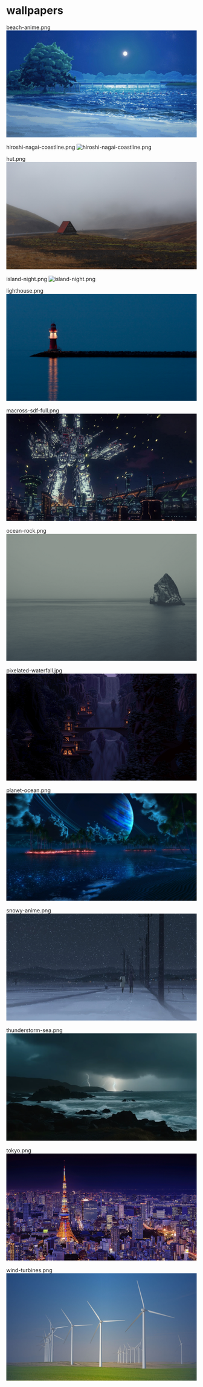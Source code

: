# wallpapers

beach-anime.png
![beach-anime.png](./walls/beach-anime.png)

hiroshi-nagai-coastline.png
![hiroshi-nagai-coastline.png](./walls/hiroshi-nagai-coastline.png)

hut.png
![hut.png](./walls/hut.png)

island-night.png
![island-night.png](./walls/island-night.png)

lighthouse.png
![lighthouse.png](./walls/lighthouse.png)

macross-sdf-full.png
![macross-sdf-full.png](./walls/macross-sdf-full.png)

ocean-rock.png
![ocean-rock.png](./walls/ocean-rock.png)

pixelated-waterfall.jpg
![pixelated-waterfall.jpg](./walls/pixelated-waterfall.jpg)

planet-ocean.png
![planet-ocean.png](./walls/planet-ocean.png)

snowy-anime.png
![snowy-anime.png](./walls/snowy-anime.png)

thunderstorm-sea.png
![thunderstorm-sea.png](./walls/thunderstorm-sea.png)

tokyo.png
![tokyo.png](./walls/tokyo.png)

wind-turbines.png
![wind-turbines.png](./walls/wind-turbines.png)
